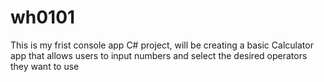 # wh0101
This is my frist console app C# project, will be creating a basic Calculator app that allows users to input numbers and select the desired operators they want to use
